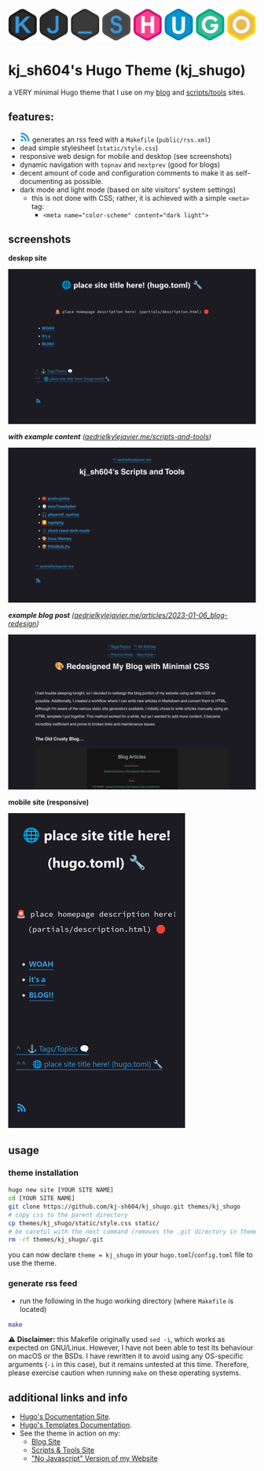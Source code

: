 ![Hugo Logo](assets/kj_shugo-logo.png)

# kj_sh604's Hugo Theme (kj_shugo)

a VERY minimal Hugo theme that I use on my [blog](https://aedrielkylejavier.me/articles/) and [scripts/tools](https://aedrielkylejavier.me/scripts-and-tools/) sites.

## features:
* ![rss logo](assets/rss.webp) generates an rss feed with a `Makefile` (`public/rss.xml`)
* dead simple stylesheet (`static/style.css`)
* responsive web design for mobile and desktop (see screenshots)
* dynamic navigation with `topnav` and `nextprev` (good for blogs)
* decent amount of code and configuration comments to make it as self-documenting as possible.
* dark mode and light mode (based on site visitors' system settings)
    * this is not done with CSS; rather, it is achieved with a simple `<meta>` tag:
        * `<meta name="color-scheme" content="dark light">`

## screenshots

**deskop site**

![scrot on desktop](assets/desktop-scrot.png)

***with example content*** *([aedrielkylejavier.me/scripts-and-tools](https://aedrielkylejavier.me/scripts-and-tools/))*

![scrot with content](assets/example_content-scrot.png)

***example blog post*** *([aedrielkylejavier.me/articles/2023-01-06_blog-redesign](https://aedrielkylejavier.me/articles/2023-01-06_blog-redesign/))*

![scrot of example blogpost](assets/blog-example-scrot.png)

**mobile site (responsive)**

![scrot on mobile](assets/mobile-scrot.png)

## usage

### theme installation

```bash
hugo new site [YOUR SITE NAME]
cd [YOUR SITE NAME]
git clone https://github.com/kj-sh604/kj_shugo.git themes/kj_shugo
# copy css to the parent directory
cp themes/kj_shugo/static/style.css static/
# be careful with the next command (removes the .git directory in themes/kj_shugo)
rm -rf themes/kj_shugo/.git
```

you can now declare `theme = kj_shugo` in your `hugo.toml`/`config.toml` file to use the theme.

### generate rss feed

* run the following in the hugo working directory (where `Makefile` is located)
```bash
make
```
⚠ **Disclaimer:** this Makefile originally used `sed -i`, which works as expected on GNU/Linux. However, I have not been able to test its behaviour on macOS or the BSDs. I have rewritten it to avoid using any OS-specific arguments (`-i` in this case), but it remains untested at this time. Therefore, please exercise caution when running `make` on these operating systems.

## additional links and info

* [Hugo's Documentation Site](https://gohugo.io/documentation/).
* [Hugo's Templates Documentation](https://gohugo.io/templates/).
* See the theme in action on my:
    * [Blog Site](https://aedrielkylejavier.me/articles/)
    * [Scripts & Tools Site](https://aedrielkylejavier.me/scripts-and-tools/)
    * ["No Javascript" Version of my Website](https://aedrielkylejavier.me/noscript/)
